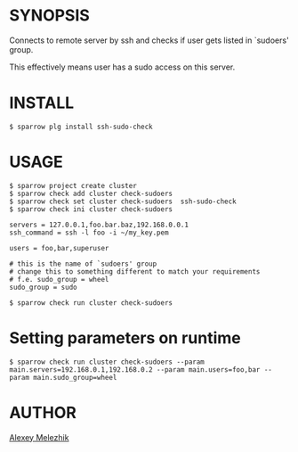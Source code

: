 # SYNOPSIS

Connects to remote server by ssh and checks if user gets listed in \`sudoers' group. 

This effectively means user has a sudo access on this server.

# INSTALL

    $ sparrow plg install ssh-sudo-check


# USAGE


    $ sparrow project create cluster
    $ sparrow check add cluster check-sudoers
    $ sparrow check set cluster check-sudoers  ssh-sudo-check
    $ sparrow check ini cluster check-sudoers

    servers = 127.0.0.1,foo.bar.baz,192.168.0.0.1
    ssh_command = ssh -l foo -i ~/my_key.pem 

    users = foo,bar,superuser

    # this is the name of `sudoers' group
    # change this to something different to match your requirements
    # f.e. sudo_group = wheel
    sudo_group = sudo

    $ sparrow check run cluster check-sudoers

# Setting parameters on runtime

    $ sparrow check run cluster check-sudoers --param main.servers=192.168.0.1,192.168.0.2 --param main.users=foo,bar --param main.sudo_group=wheel
 
# AUTHOR

[Alexey Melezhik](mailto:melezhik@gmail.com)

